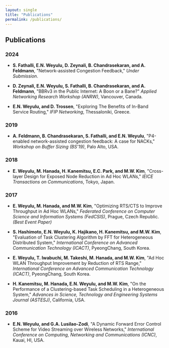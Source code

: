 ```yaml
---
layout: single
title: "Publications"
permalink: /publications/
---
```


## Publications

### 2024
- **S. Fathalli, E.N. Weyulu, D. Zeynali, B. Chandrasekaran, and A. Feldmann**, "Network-assisted Congestion Feedback," *Under Submission*.

- **D. Zeynali, E.N. Weyulu, S. Fathalli, B. Chandrasekaran, and A. Feldmann**, "BBRv3 in the Public Internet: A Boon or a Bane?" *Applied Networking Research Workshop (ANRW)*, Vancouver, Canada.

- **E.N. Weyulu, and D. Trossen**, "Exploring The Benefits of In-Band Service Routing," *IFIP Networking*, Thessaloniki, Greece.


### 2019
- **A. Feldmann, B. Chandrasekaran, S. Fathalli, and E.N. Weyulu**, "P4-enabled network-assisted congestion feedback: A case for NACKs," *Workshop on Buffer Sizing (BS’19)*, Palo Alto, USA.


### 2018
- **E. Weyulu, M. Hanada, H. Kanemitsu, E.C. Park, and M.W. Kim**, "Cross-layer Design for Exposed Node Reduction in Ad Hoc WLANs," *IEICE Transactions on Communications*, Tokyo, Japan.


### 2017
- **E. Weyulu, M. Hanada, and M.W. Kim**, "Optimizing RTS/CTS to Improve Throughput in Ad Hoc WLANs," *Federated Conference on Computer Science and Information Systems (FedCSIS)*, Prague, Czech Republic. *(Best Event Paper)*

- **S. Hashimoto, E.N. Weyulu, K. Hajikano, H. Kanemitsu, and M.W. Kim**, "Evaluation of Task Clustering Algorithm by FFT for Heterogeneous Distributed System," *International Conference on Advanced Communication Technology (ICACT)*, PyeongChang, South Korea.

- **E. Weyulu, T. Iwabuchi, M. Takeshi, M. Hanada, and M.W. Kim**, "Ad Hoc WLAN Throughput Improvement by Reduction of RTS Range," *International Conference on Advanced Communication Technology (ICACT)*, PyeongChang, South Korea.

- **H. Kanemitsu, M. Hanada, E.N. Weyulu, and M.W. Kim**, "On the Performance of a Clustering-based Task Scheduling in a Heterogeneous System," *Advances in Science, Technology and Engineering Systems Journal (ASTESJ)*, California, USA.


### 2016
- **E.N. Weyulu, and G.A. Lusilao-Zodi**, "A Dynamic Forward Error Control Scheme for Video Streaming over Wireless Networks," *International Conference on Computing, Networking and Communications (ICNC)*, Kauai, HI, USA.
